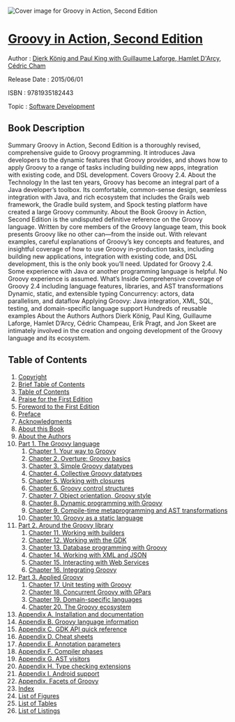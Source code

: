![Cover image for Groovy in Action, Second Edition](https://imgdetail.ebookreading.net/cover/cover/software_development/EB9781935182443.jpg)

[Groovy in Action, Second Edition](https://ebookreading.net/view/book/Groovy+in+Action%2C+Second+Edition-EB9781935182443_1.html "Groovy in Action, Second Edition")
====================================================================================================================

Author : [Dierk König and Paul King with Guillaume Laforge](https://ebookreading.net/search/author/Dierk+K%C3%B6nig+and+Paul+King+with+Guillaume+Laforge),[ Hamlet D&#39;Arcy](https://ebookreading.net/search/author/+Hamlet+D%26%2339%3BArcy),[ Cédric Cham](https://ebookreading.net/search/author/+C%C3%A9dric+Cham)

Release Date : 2015/06/01

ISBN : 9781935182443

Topic : [Software Development](https://ebookreading.net/search/category/software-development)

Book Description
-----------------

Summary
Groovy in Action, Second Edition is a thoroughly revised, comprehensive guide to Groovy programming. It introduces Java developers to the dynamic features that Groovy provides, and shows how to apply Groovy to a range of tasks including building new apps, integration with existing code, and DSL development. Covers Groovy 2.4.
About the Technology
In the last ten years, Groovy has become an integral part of a Java developer’s toolbox. Its comfortable, common-sense design, seamless integration with Java, and rich ecosystem that includes the Grails web framework, the Gradle build system, and Spock testing platform have created a large Groovy community.
About the Book
Groovy in Action, Second Edition is the undisputed definitive reference on the Groovy language. Written by core members of the Groovy language team, this book presents Groovy like no other can—from the inside out. With relevant examples, careful explanations of Groovy’s key concepts and features, and insightful coverage of how to use Groovy in-production tasks, including building new applications, integration with existing code, and DSL development, this is the only book you’ll need. Updated for Groovy 2.4.
Some experience with Java or another programming language is helpful. No Groovy experience is assumed.
What’s Inside
Comprehensive coverage of Groovy 2.4 including language features, libraries, and AST transformations
Dynamic, static, and extensible typing
Concurrency: actors, data parallelism, and dataflow
Applying Groovy: Java integration, XML, SQL, testing, and domain-specific language support
Hundreds of reusable examples
About the Authors
Authors Dierk König, Paul King, Guillaume Laforge, Hamlet D’Arcy, Cédric Champeau, Erik Pragt, and Jon Skeet are intimately involved in the creation and ongoing development of the Groovy language and its ecosystem.
              
Table of Contents
-----------------

1. [Copyright](https://ebookreading.net/view/book/Groovy+in+Action%2C+Second+Edition-EB9781935182443_3.html)
1. [Brief Table of Contents](https://ebookreading.net/view/book/Groovy+in+Action%2C+Second+Edition-EB9781935182443_5.html)
1. [Table of Contents](https://ebookreading.net/view/book/Groovy+in+Action%2C+Second+Edition-EB9781935182443_6.html)
1. [Praise for the First Edition](https://ebookreading.net/view/book/Groovy+in+Action%2C+Second+Edition-EB9781935182443_7.html)
1. [Foreword to the First Edition](https://ebookreading.net/view/book/Groovy+in+Action%2C+Second+Edition-EB9781935182443_8.html)
1. [Preface](https://ebookreading.net/view/book/Groovy+in+Action%2C+Second+Edition-EB9781935182443_9.html)
1. [Acknowledgments](https://ebookreading.net/view/book/Groovy+in+Action%2C+Second+Edition-EB9781935182443_10.html)
1. [About this Book](https://ebookreading.net/view/book/Groovy+in+Action%2C+Second+Edition-EB9781935182443_11.html)
1. [About the Authors](https://ebookreading.net/view/book/Groovy+in+Action%2C+Second+Edition-EB9781935182443_12.html)
1. [Part 1. The Groovy language](https://ebookreading.net/view/book/Groovy+in+Action%2C+Second+Edition-EB9781935182443_13.html)
    1. [Chapter 1. Your way to Groovy](https://ebookreading.net/view/book/Groovy+in+Action%2C+Second+Edition-EB9781935182443_14.html)
    1. [Chapter 2. Overture: Groovy basics](https://ebookreading.net/view/book/Groovy+in+Action%2C+Second+Edition-EB9781935182443_15.html)
    1. [Chapter 3. Simple Groovy datatypes](https://ebookreading.net/view/book/Groovy+in+Action%2C+Second+Edition-EB9781935182443_16.html)
    1. [Chapter 4. Collective Groovy datatypes](https://ebookreading.net/view/book/Groovy+in+Action%2C+Second+Edition-EB9781935182443_17.html)
    1. [Chapter 5. Working with closures](https://ebookreading.net/view/book/Groovy+in+Action%2C+Second+Edition-EB9781935182443_18.html)
    1. [Chapter 6. Groovy control structures](https://ebookreading.net/view/book/Groovy+in+Action%2C+Second+Edition-EB9781935182443_19.html)
    1. [Chapter 7. Object orientation, Groovy style](https://ebookreading.net/view/book/Groovy+in+Action%2C+Second+Edition-EB9781935182443_20.html)
    1. [Chapter 8. Dynamic programming with Groovy](https://ebookreading.net/view/book/Groovy+in+Action%2C+Second+Edition-EB9781935182443_21.html)
    1. [Chapter 9. Compile-time metaprogramming and AST transformations](https://ebookreading.net/view/book/Groovy+in+Action%2C+Second+Edition-EB9781935182443_22.html)
    1. [Chapter 10. Groovy as a static language](https://ebookreading.net/view/book/Groovy+in+Action%2C+Second+Edition-EB9781935182443_23.html)
1. [Part 2. Around the Groovy library](https://ebookreading.net/view/book/Groovy+in+Action%2C+Second+Edition-EB9781935182443_24.html)
    1. [Chapter 11. Working with builders](https://ebookreading.net/view/book/Groovy+in+Action%2C+Second+Edition-EB9781935182443_25.html)
    1. [Chapter 12. Working with the GDK](https://ebookreading.net/view/book/Groovy+in+Action%2C+Second+Edition-EB9781935182443_26.html)
    1. [Chapter 13. Database programming with Groovy](https://ebookreading.net/view/book/Groovy+in+Action%2C+Second+Edition-EB9781935182443_27.html)
    1. [Chapter 14. Working with XML and JSON](https://ebookreading.net/view/book/Groovy+in+Action%2C+Second+Edition-EB9781935182443_28.html)
    1. [Chapter 15. Interacting with Web Services](https://ebookreading.net/view/book/Groovy+in+Action%2C+Second+Edition-EB9781935182443_29.html)
    1. [Chapter 16. Integrating Groovy](https://ebookreading.net/view/book/Groovy+in+Action%2C+Second+Edition-EB9781935182443_30.html)
1. [Part 3. Applied Groovy](https://ebookreading.net/view/book/Groovy+in+Action%2C+Second+Edition-EB9781935182443_31.html)
    1. [Chapter 17. Unit testing with Groovy](https://ebookreading.net/view/book/Groovy+in+Action%2C+Second+Edition-EB9781935182443_32.html)
    1. [Chapter 18. Concurrent Groovy with GPars](https://ebookreading.net/view/book/Groovy+in+Action%2C+Second+Edition-EB9781935182443_33.html)
    1. [Chapter 19. Domain-specific languages](https://ebookreading.net/view/book/Groovy+in+Action%2C+Second+Edition-EB9781935182443_34.html)
    1. [Chapter 20. The Groovy ecosystem](https://ebookreading.net/view/book/Groovy+in+Action%2C+Second+Edition-EB9781935182443_35.html)
1. [Appendix A. Installation and documentation](https://ebookreading.net/view/book/Groovy+in+Action%2C+Second+Edition-EB9781935182443_36.html)
1. [Appendix B. Groovy language information](https://ebookreading.net/view/book/Groovy+in+Action%2C+Second+Edition-EB9781935182443_37.html)
1. [Appendix C. GDK API quick reference](https://ebookreading.net/view/book/Groovy+in+Action%2C+Second+Edition-EB9781935182443_38.html)
1. [Appendix D. Cheat sheets](https://ebookreading.net/view/book/Groovy+in+Action%2C+Second+Edition-EB9781935182443_49.html)
1. [Appendix E. Annotation parameters](https://ebookreading.net/view/book/Groovy+in+Action%2C+Second+Edition-EB9781935182443_50.html)
1. [Appendix F. Compiler phases](https://ebookreading.net/view/book/Groovy+in+Action%2C+Second+Edition-EB9781935182443_51.html)
1. [Appendix G. AST visitors](https://ebookreading.net/view/book/Groovy+in+Action%2C+Second+Edition-EB9781935182443_52.html)
1. [Appendix H. Type checking extensions](https://ebookreading.net/view/book/Groovy+in+Action%2C+Second+Edition-EB9781935182443_53.html)
1. [Appendix I. Android support](https://ebookreading.net/view/book/Groovy+in+Action%2C+Second+Edition-EB9781935182443_54.html)
1. [Appendix. Facets of Groovy](https://ebookreading.net/view/book/Groovy+in+Action%2C+Second+Edition-EB9781935182443_55.html)
1. [Index](https://ebookreading.net/view/book/Groovy+in+Action%2C+Second+Edition-EB9781935182443_0.html)
1. [List of Figures](https://ebookreading.net/view/book/Groovy+in+Action%2C+Second+Edition-EB9781935182443_0.html)
1. [List of Tables](https://ebookreading.net/view/book/Groovy+in+Action%2C+Second+Edition-EB9781935182443_0.html)
1. [List of Listings](https://ebookreading.net/view/book/Groovy+in+Action%2C+Second+Edition-EB9781935182443_0.html)
